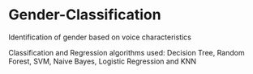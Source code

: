 # Gender-Classification
Identification of gender based on voice characteristics



Classification and Regression algorithms used: Decision Tree, Random Forest, SVM, Naive Bayes, Logistic Regression and KNN
